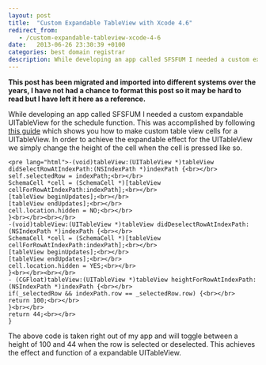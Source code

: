 ```yaml
---
layout: post
title:  "Custom Expandable TableView with Xcode 4.6"
redirect_from:
   - /custom-expandable-tableview-xcode-4-6
date:   2013-06-26 23:30:39 +0100
categories: best domain registrar
description: While developing an app called SFSFUM I needed a custom expandable UITableView for the schedule function. This was accomplished by following...
---
```


**This post has been migrated and imported into different systems over the years, I have not had a chance to format this post so it may be hard to read but I have left it here as a reference.**

While developing an app called SFSFUM I needed a custom expandable UITableView for the schedule function. This was accomplished by following [this guide](http://www.appcoda.com/customize-table-view-cells-for-uitableview/ "Customize table view cells for UITableView") which shows you how to make custom table view cells for a UITableView. In order to achieve the expandable effect for the UITableView we simply change the height of the cell when the cell is pressed like so.

```
<pre lang="html">-(void)tableView:(UITableView *)tableView didSelectRowAtIndexPath:(NSIndexPath *)indexPath {<br></br>
self.selectedRow = indexPath;<br></br>
SchemaCell *cell = (SchemaCell *)[tableView cellForRowAtIndexPath:indexPath];<br></br>
[tableView beginUpdates];<br></br>
[tableView endUpdates];<br></br>
cell.location.hidden = NO;<br></br>
}<br></br><br></br>
-(void)tableView:(UITableView *)tableView didDeselectRowAtIndexPath:(NSIndexPath *)indexPath {<br></br>
SchemaCell *cell = (SchemaCell *)[tableView cellForRowAtIndexPath:indexPath];<br></br>
[tableView beginUpdates];<br></br>
[tableView endUpdates];<br></br>
cell.location.hidden = YES;<br></br>
}<br></br><br></br>
- (CGFloat)tableView:(UITableView *)tableView heightForRowAtIndexPath:(NSIndexPath *)indexPath {<br></br>
if(_selectedRow && indexPath.row == _selectedRow.row) {<br></br>
return 100;<br></br>
}<br></br>
return 44;<br></br>
}
```  
 The above code is taken right out of my app and will toggle between a height of 100 and 44 when the row is selected or deselected. This achieves the effect and function of a expandable UITableView.